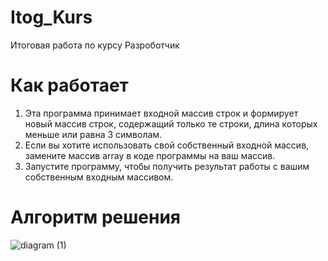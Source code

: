 # Itog_Kurs
Итоговая работа по курсу Разроботчик
# Как работает

  1. Эта программа принимает входной массив строк и формирует новый массив строк, содержащий только те строки, длина которых меньше или равна 3 символам.
  2. Если вы хотите использовать свой собственный входной массив, замените массив array в коде программы на ваш массив.
  3. Запустите программу, чтобы получить результат работы с вашим собственным входным массивом.
# Алгоритм решения
![diagram (1)](https://user-images.githubusercontent.com/124272227/224818806-b67c6647-3fa7-43cf-9e03-62900007e77c.png)
